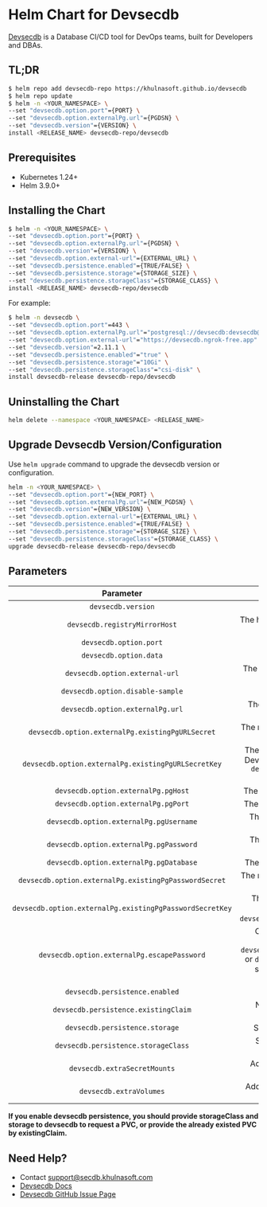 # Helm Chart for Devsecdb

[Devsecdb](https://secdb.khulnasoft.com) is a Database CI/CD tool for DevOps teams, built for Developers and DBAs.

## TL;DR

```bash
$ helm repo add devsecdb-repo https://khulnasoft.github.io/devsecdb
$ helm repo update
$ helm -n <YOUR_NAMESPACE> \
--set "devsecdb.option.port"={PORT} \
--set "devsecdb.option.externalPg.url"={PGDSN} \
--set "devsecdb.version"={VERSION} \
install <RELEASE_NAME> devsecdb-repo/devsecdb
```

## Prerequisites

- Kubernetes 1.24+
- Helm 3.9.0+

## Installing the Chart

```bash
$ helm -n <YOUR_NAMESPACE> \
--set "devsecdb.option.port"={PORT} \
--set "devsecdb.option.externalPg.url"={PGDSN} \
--set "devsecdb.version"={VERSION} \
--set "devsecdb.option.external-url"={EXTERNAL_URL} \
--set "devsecdb.persistence.enabled"={TRUE/FALSE} \
--set "devsecdb.persistence.storage"={STORAGE_SIZE} \
--set "devsecdb.persistence.storageClass"={STORAGE_CLASS} \
install <RELEASE_NAME> devsecdb-repo/devsecdb
```

For example:

```bash
$ helm -n devsecdb \
--set "devsecdb.option.port"=443 \
--set "devsecdb.option.externalPg.url"="postgresql://devsecdb:devsecdb@database.devsecdb.ap-east-1.rds.amazonaws.com/devsecdb" \
--set "devsecdb.option.external-url"="https://devsecdb.ngrok-free.app" \
--set "devsecdb.version"=2.11.1 \
--set "devsecdb.persistence.enabled"="true" \
--set "devsecdb.persistence.storage"="10Gi" \
--set "devsecdb.persistence.storageClass"="csi-disk" \
install devsecdb-release devsecdb-repo/devsecdb
```

## Uninstalling the Chart

```bash
helm delete --namespace <YOUR_NAMESPACE> <RELEASE_NAME>
```

## Upgrade Devsecdb Version/Configuration

Use `helm upgrade` command to upgrade the devsecdb version or configuration.

```bash
helm -n <YOUR_NAMESPACE> \
--set "devsecdb.option.port"={NEW_PORT} \
--set "devsecdb.option.externalPg.url"={NEW_PGDSN} \
--set "devsecdb.version"={NEW_VERSION} \
--set "devsecdb.option.external-url"={EXTERNAL_URL} \
--set "devsecdb.persistence.enabled"={TRUE/FALSE} \
--set "devsecdb.persistence.storage"={STORAGE_SIZE} \
--set "devsecdb.persistence.storageClass"={STORAGE_CLASS} \
upgrade devsecdb-release devsecdb-repo/devsecdb
```

## Parameters

|                        Parameter                         |                                                                                                                Description                                                                                                                 |                           Default Value                            |
| :------------------------------------------------------: | :----------------------------------------------------------------------------------------------------------------------------------------------------------------------------------------------------------------------------------------: | :----------------------------------------------------------------: |
|                    `devsecdb.version`                    |                                                                                                  The version of Devsecdb to be installed.                                                                                                  |                              "2.11.1"                              |
|              `devsecdb.registryMirrorHost`               |                                                                              The host for the Docker registry mirror. Leave empty for default registry usage.                                                                              |                                 ""                                 |
|                  `devsecdb.option.port`                  |                                                                                                      Port where Devsecdb server runs.                                                                                                      |                                8080                                |
|                  `devsecdb.option.data`                  |                                                                                                  Data directory of Devsecdb data stored.                                                                                                   |                         /var/opt/devsecdb                          |
|              `devsecdb.option.external-url`              |                                              The address for users to visit Devsecdb, visit [our docs](https://www.secdb.khulnasoft.com/docs/get-started/install/external-url/) to get more details.                                               | "<https://www.secdb.khulnasoft.com/docs/get-started/install/external-url>" |
|             `devsecdb.option.disable-sample`             |                                                                                                        Disable the sample instance.                                                                                                        |                               false                                |
|             `devsecdb.option.externalPg.url`             |                                                                                        The PostgreSQL url(DSN) for Devsecdb to store the metadata.                                                                                         |                                 ""                                 |
|     `devsecdb.option.externalPg.existingPgURLSecret`     |                                                                           The name of Secret stores the PostgreSQL url(DSN) for Devsecdb to store the metadata.                                                                            |                                 ""                                 |
|   `devsecdb.option.externalPg.existingPgURLSecretKey`    |                                     The key of Secret stores the PostgreSQL url(DSN) for Devsecdb to store the metadata. Should be used with `devsecdb.option.externalPg.existingPgURLSecret` together.                                      |                                 ""                                 |
|           `devsecdb.option.externalPg.pgHost`            |                                                                                             The PostgreSQL host for Devsecdb metadata storage.                                                                                             |                               "host"                               |
|           `devsecdb.option.externalPg.pgPort`            |                                                                                             The PostgreSQL port for Devsecdb metadata storage.                                                                                             |                               "port"                               |
|         `devsecdb.option.externalPg.pgUsername`          |                                                                                           The PostgreSQL username for Devsecdb metadata storage.                                                                                           |                             "username"                             |
|         `devsecdb.option.externalPg.pgPassword`          |                                                                                           The PostgreSQL password for Devsecdb metadata storage.                                                                                           |                             "password"                             |
|         `devsecdb.option.externalPg.pgDatabase`          |                                                                                             The name of the PostgreSQL database for Devsecdb.                                                                                              |                             "database"                             |
|  `devsecdb.option.externalPg.existingPgPasswordSecret`   |                                                                       The name of Secret that stores the existing PostgreSQL password for Devsecdb metadata storage.                                                                       |                                 ""                                 |
| `devsecdb.option.externalPg.existingPgPasswordSecretKey` |                                                    The key of Secret storing the existing PostgreSQL password. Should be used with `devsecdb.option.externalPg.existingPgPasswordSecret`.                                                    |                                 ""                                 |
|       `devsecdb.option.externalPg.escapePassword`        | Controls whether to escape the password in the connection string. `devsecdb.option.externalPg.existingPgPasswordSecret` or `devsecdb.option.externalPg.pgPassword` should be specified with this value together. **Experimental feature.** |                               false                                |
|              `devsecdb.persistence.enabled`              |                                                                                                  Enable/disable persistence for Devsecdb.                                                                                                  |                               false                                |
|           `devsecdb.persistence.existingClaim`           |                                                                                    Name of the existing PersistentVolumeClaim for Devsecdb persistence.                                                                                    |                                 ""                                 |
|              `devsecdb.persistence.storage`              |                                                                                              Size of the persistent volume for Devsecdb data.                                                                                              |                               "2Gi"                                |
|           `devsecdb.persistence.storageClass`            |                                                                                         Storage class for the persistent volume used by Devsecdb.                                                                                          |                                 ""                                 |
|               `devsecdb.extraSecretMounts`               |                                                                               Additional Devsecdb secret mounts. Defined as an array of volumeMount objects.                                                                               |                                 []                                 |
|                 `devsecdb.extraVolumes`                  |                                                                                    Additional Devsecdb volumes. Defined as an array of volume objects.                                                                                     |                                 []                                 |

**If you enable devsecdb persistence, you should provide storageClass and storage to devsecdb to request a PVC, or provide the already existed PVC by existingClaim.**

## Need Help?

- Contact <support@secdb.khulnasoft.com>
- [Devsecdb Docs](https://secdb.khulnasoft.com/docs)
- [Devsecdb GitHub Issue Page](https://github.com/khulnasoft/devsecdb/issues/new/choose)
